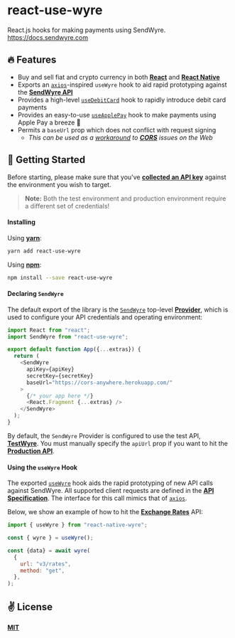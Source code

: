 # react-use-wyre
React.js hooks for making payments using SendWyre. https://docs.sendwyre.com

## 🔥 Features
  - Buy and sell fiat and crypto currency in both [**React**](https://reactjs.org/) and [**React Native**](https://reactnative.dev/)
  - Exports an [`axios`](https://github.com/axios/axios)-inspired `useWyre` hook to aid rapid prototyping against the [**SendWyre API**](https://docs.sendwyre.com/)
  - Provides a high-level [`useDebitCard`](./src/hooks/useDebitCard.ts) hook to rapidly introduce debit card payments
  - Provides an easy-to-use [`useApplePay`](./src/hooks/useApplePay.ts) hook to make payments using Apple Pay a breeze 🌊
  - Permits a `baseUrl` prop which does not conflict with request signing
    - _This can be used as a [workaround](https://cors-anywhere.herokuapp.com/) to [**CORS**](https://developer.mozilla.org/en-US/docs/Web/HTTP/CORS) issues on the Web_

## 🚀 Getting Started

Before starting, please make sure that you've [**collected an API key**](https://www.testwyre.com/) against the environment you wish to target.

> **Note:** Both the test environment and production environment require a different set of credentials!

#### Installing

Using [**yarn**](https://yarnpkg.com):

```bash
yarn add react-use-wyre
```

Using [**npm**](https://npmjs.com):

```bash
npm install --save react-use-wyre
```

#### Declaring `SendWyre`

The default export of the library is the [`SendWyre`](./src/providers/SendWyre.tsx) top-level [**Provider**](https://reactjs.org/docs/context.html), which is used to configure your API credentials and operating environment:

```javascript
import React from "react";
import SendWyre from "react-use-wyre";

export default function App({...extras}) {
  return (
    <SendWyre
      apiKey={apiKey}
      secretKey={secretKey}
      baseUrl="https://cors-anywhere.herokuapp.com/"
    >
      {/* your app here */}
      <React.Fragment {...extras} />
    </SendWyre>
  );
}
```

By default, the `SendWyre` Provider is configured to use the test API, [**TestWyre**](https://www.testwyre.com/). You must manually specify the `apiUrl` prop if you want to hit the [**Production API**](https://www.sendwyre.com/).

#### Using the `useWyre` Hook

The exported [`useWyre`](./src/hooks/useWyre.ts) hook aids the rapid prototyping of new API calls against SendWyre. All supported client requests are defined in the [**API Specification**](https://docs.sendwyre.com). The interface for this call mimics that of [`axios`](https://github.com/axios/axios).

Below, we show an example of how to hit the [**Exchange Rates**](https://docs.sendwyre.com/docs/live-exchange-rates) API:

```javascript
import { useWyre } from "react-native-wyre";

const { wyre } = useWyre();

const {data} = await wyre(
  {
    url: "v3/rates",
    method: "get",
  },
);
```

## ✌️ License
[**MIT**](./LICENSE)
